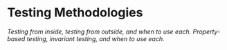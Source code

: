 # Testing Methodologies

_Testing from inside, testing from outside, and when to use each. Property-based testing, invariant testing, and when to use each._
